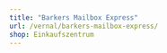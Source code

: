 ```yaml
---
title: "Barkers Mailbox Express"
url: /vernal/barkers-mailbox-express/
shop: Einkaufszentrum
---
```

